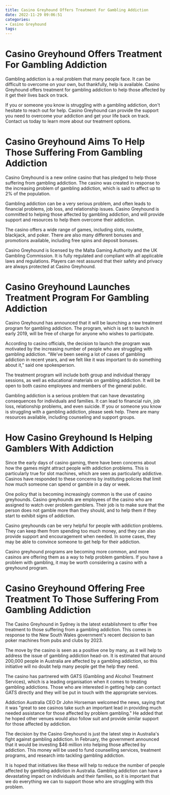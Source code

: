 ```yaml
---
title: Casino Greyhound Offers Treatment For Gambling Addiction 
date: 2022-11-29 09:06:51
categories:
- Casino Greyhound
tags:
---
```



#  Casino Greyhound Offers Treatment For Gambling Addiction 

Gambling addiction is a real problem that many people face. It can be difficult to overcome on your own, but thankfully, help is available. Casino Greyhound offers treatment for gambling addiction to help those affected by it get their lives back on track.

If you or someone you know is struggling with a gambling addiction, don't hesitate to reach out for help. Casino Greyhound can provide the support you need to overcome your addiction and get your life back on track. Contact us today to learn more about our treatment options.

#  Casino Greyhound Aims To Help Those Suffering From Gambling Addiction 

Casino Greyhound is a new online casino that has pledged to help those suffering from gambling addiction. The casino was created in response to the increasing problem of gambling addiction, which is said to affect up to 2% of the population.

Gambling addiction can be a very serious problem, and often leads to financial problems, job loss, and relationship issues. Casino Greyhound is committed to helping those affected by gambling addiction, and will provide support and resources to help them overcome their addiction.

The casino offers a wide range of games, including slots, roulette, blackjack, and poker. There are also many different bonuses and promotions available, including free spins and deposit bonuses.

Casino Greyhound is licensed by the Malta Gaming Authority and the UK Gambling Commission. It is fully regulated and compliant with all applicable laws and regulations. Players can rest assured that their safety and privacy are always protected at Casino Greyhound.

#  Casino Greyhound Launches Treatment Program For Gambling Addiction 

Casino Greyhound has announced that it will be launching a new treatment program for gambling addiction. The program, which is set to launch in early 2019, will be free of charge for anyone who wishes to participate.

According to casino officials, the decision to launch the program was motivated by the increasing number of people who are struggling with gambling addiction. “We’ve been seeing a lot of cases of gambling addiction in recent years, and we felt like it was important to do something about it,” said one spokesperson.

The treatment program will include both group and individual therapy sessions, as well as educational materials on gambling addiction. It will be open to both casino employees and members of the general public.

Gambling addiction is a serious problem that can have devastating consequences for individuals and families. It can lead to financial ruin, job loss, relationship problems, and even suicide. If you or someone you know is struggling with a gambling addiction, please seek help. There are many resources available, including counseling and support groups.

#  How Casino Greyhound Is Helping Gamblers With Addiction 

Since the early days of casino gaming, there have been concerns about how the games might attract people with addiction problems. This is particularly true for slot machines, which are seen as particularly addictive. Casinos have responded to these concerns by instituting policies that limit how much someone can spend or gamble in a day or week.

One policy that is becoming increasingly common is the use of casino greyhounds. Casino greyhounds are employees of the casino who are assigned to watch over problem gamblers. Their job is to make sure that the person does not gamble more than they should, and to help them if they start to exhibit signs of addiction.

Casino greyhounds can be very helpful for people with addiction problems. They can keep them from spending too much money, and they can also provide support and encouragement when needed. In some cases, they may be able to convince someone to get help for their addiction.

Casino greyhound programs are becoming more common, and more casinos are offering them as a way to help problem gamblers. If you have a problem with gambling, it may be worth considering a casino with a greyhound program.

#  Casino Greyhound Offering Free Treatment To Those Suffering From Gambling Addiction

The Casino Greyhound in Sydney is the latest establishment to offer free treatment to those suffering from a gambling addiction. This comes in response to the New South Wales government's recent decision to ban poker machines from pubs and clubs by 2023.

The move by the casino is seen as a positive one by many, as it will help to address the issue of gambling addiction head-on. It is estimated that around 200,000 people in Australia are affected by a gambling addiction, so this initiative will no doubt help many people get the help they need.

The casino has partnered with GATS (Gambling and Alcohol Treatment Services), which is a leading organisation when it comes to treating gambling addictions. Those who are interested in getting help can contact GATS directly and they will be put in touch with the appropriate services.

Addiction Australia CEO Dr John Horseman welcomed the news, saying that it was "great to see casinos take such an important lead in providing much needed assistance for those affected by problem gambling." He added that he hoped other venues would also follow suit and provide similar support for those affected by addiction.

The decision by the Casino Greyhound is just the latest step in Australia's fight against gambling addiction. In February, the government announced that it would be investing $46 million into helping those affected by addiction. This money will be used to fund counselling services, treatment programs, and research into tackling gambling addiction.

It is hoped that initiatives like these will help to reduce the number of people affected by gambling addiction in Australia. Gambling addiction can have a devastating impact on individuals and their families, so it is important that we do everything we can to support those who are struggling with this problem.